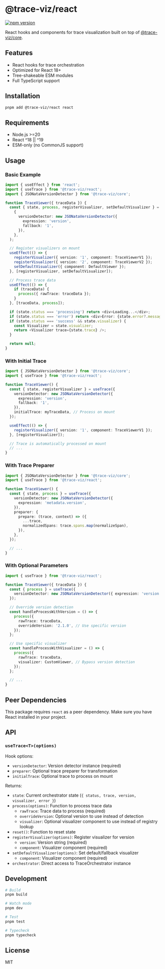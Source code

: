 # @trace-viz/react

[![npm version](https://img.shields.io/npm/v/@trace-viz/react.svg)](https://www.npmjs.com/package/@trace-viz/react)

React hooks and components for trace visualization built on top of [@trace-viz/core](../core).

## Features

- React hooks for trace orchestration
- Optimized for React 18+
- Tree-shakeable ESM modules
- Full TypeScript support

## Installation

```bash
pnpm add @trace-viz/react react
```

## Requirements

- Node.js >=20
- React ^18 || ^19
- ESM-only (no CommonJS support)

## Usage

### Basic Example

```typescript
import { useEffect } from 'react';
import { useTrace } from '@trace-viz/react';
import { JSONataVersionDetector } from '@trace-viz/core';

function TraceViewer({ traceData }) {
  const { state, process, registerVisualizer, setDefaultVisualizer } = useTrace(
    {
      versionDetector: new JSONataVersionDetector({
        expression: 'version',
        fallback: '1',
      }),
    },
  );

  // Register visualizers on mount
  useEffect(() => {
    registerVisualizer({ version: '1', component: TraceViewerV1 });
    registerVisualizer({ version: '2', component: TraceViewerV2 });
    setDefaultVisualizer({ component: DefaultViewer });
  }, [registerVisualizer, setDefaultVisualizer]);

  // Process trace data
  useEffect(() => {
    if (traceData) {
      process({ rawTrace: traceData });
    }
  }, [traceData, process]);

  if (state.status === 'processing') return <div>Loading...</div>;
  if (state.status === 'error') return <div>Error: {state.error?.message}</div>;
  if (state.status === 'success' && state.visualizer) {
    const Visualizer = state.visualizer;
    return <Visualizer trace={state.trace} />;
  }

  return null;
}
```

### With Initial Trace

```typescript
import { JSONataVersionDetector } from '@trace-viz/core';
import { useTrace } from '@trace-viz/react';

function TraceViewer() {
  const { state, registerVisualizer } = useTrace({
    versionDetector: new JSONataVersionDetector({
      expression: 'version',
      fallback: '1',
    }),
    initialTrace: myTraceData, // Process on mount
  });

  useEffect(() => {
    registerVisualizer({ version: '1', component: TraceViewerV1 });
  }, [registerVisualizer]);

  // Trace is automatically processed on mount
  // ...
}
```

### With Trace Preparer

```typescript
import { JSONataVersionDetector } from '@trace-viz/core';
import { useTrace } from '@trace-viz/react';

function TraceViewer() {
  const { state, process } = useTrace({
    versionDetector: new JSONataVersionDetector({
      expression: 'metadata.version',
    }),
    preparer: {
      prepare: (trace, context) => ({
        ...trace,
        normalizedSpans: trace.spans.map(normalizeSpan),
      }),
    },
  });

  // ...
}
```

### With Optional Parameters

```typescript
import { useTrace } from '@trace-viz/react';

function TraceViewer({ traceData }) {
  const { process } = useTrace({
    versionDetector: new JSONataVersionDetector({ expression: 'version' }),
  });

  // Override version detection
  const handleProcessWithVersion = () => {
    process({
      rawTrace: traceData,
      overrideVersion: '2.1.0', // Use specific version
    });
  };

  // Use specific visualizer
  const handleProcessWithVisualizer = () => {
    process({
      rawTrace: traceData,
      visualizer: CustomViewer, // Bypass version detection
    });
  };

  // ...
}
```

## Peer Dependencies

This package requires `react` as a peer dependency. Make sure you have React installed in your project.

## API

### `useTrace<T>(options)`

Hook options:

- `versionDetector`: Version detector instance (required)
- `preparer`: Optional trace preparer for transformation
- `initialTrace`: Optional trace to process on mount

Returns:

- `state`: Current orchestrator state (`{ status, trace, version, visualizer, error }`)
- `process(options)`: Function to process trace data
  - `rawTrace`: Trace data to process (required)
  - `overrideVersion`: Optional version to use instead of detection
  - `visualizer`: Optional visualizer component to use instead of registry lookup
- `reset()`: Function to reset state
- `registerVisualizer(options)`: Register visualizer for version
  - `version`: Version string (required)
  - `component`: Visualizer component (required)
- `setDefaultVisualizer(options)`: Set default/fallback visualizer
  - `component`: Visualizer component (required)
- `orchestrator`: Direct access to TraceOrchestrator instance

## Development

```bash
# Build
pnpm build

# Watch mode
pnpm dev

# Test
pnpm test

# Typecheck
pnpm typecheck
```

## License

MIT
